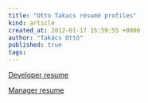 ```yaml
---
title: "Otto Takacs résumé profiles"
kind: article
created_at: 2012-01-17 15:59:55 +0000
author: "Takács Ottó"
published: true
tags: 
---
```

[Developer resume](http://www.qualityontime.eu/sites/default/files/Takacs_Otto_Developer_Resume_EN.pdf)

[Manager resume](http://www.qualityontime.eu/sites/default/files/Takacs_Otto_Manager_Resume_EN.pdf)

<div class='old-comments'></div>